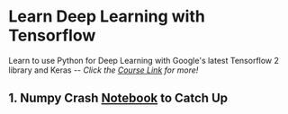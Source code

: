 # Learn Deep Learning with Tensorflow
Learn to use Python for Deep Learning with Google's latest Tensorflow 2 library and Keras -- *Click the [Course Link](https://www.udemy.com/course/complete-tensorflow-2-and-keras-deep-learning-bootcamp/) for more!*
## 1. Numpy Crash [Notebook](https://github.com/xipengchen/Learn-Deep-Learning-with-Tensorflow/blob/master/NumPy-Quick-Catch-Up.ipynb) to Catch Up 
